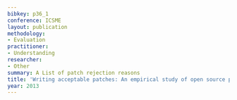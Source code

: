 ```yaml
---
bibkey: p36_1
conference: ICSME
layout: publication
methodology:
- Evaluation
practitioner:
- Understanding
researcher:
- Other
summary: A List of patch rejection reasons
title: 'Writing acceptable patches: An empirical study of open source project patches'
year: 2013
---
```

